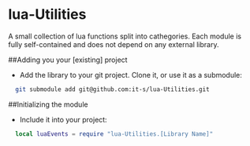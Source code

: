 lua-Utilities
==========

A small collection of lua functions split into cathegories. Each module is fully self-contained and does not depend on any external library.

##Adding you your [existing] project
* Add the library to your git project. Clone it, or use it as a submodule:
```bash
  git submodule add git@github.com:it-s/lua-Utilities.git
```
##Initializing the module
* Include it into your project:
```lua
  local luaEvents = require "lua-Utilities.[Library Name]"
```
